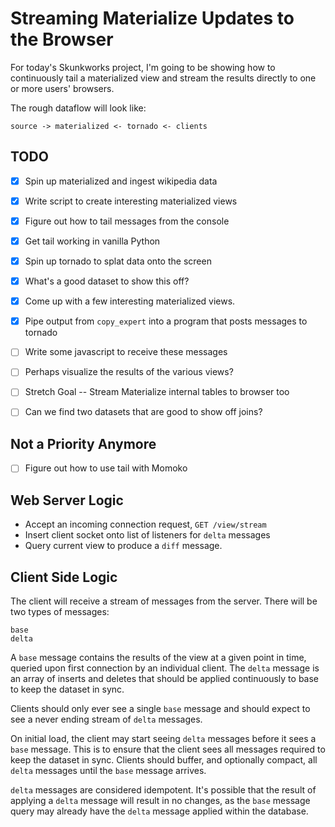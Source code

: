 # Streaming Materialize Updates to the Browser

For today's Skunkworks project, I'm going to be showing how to continuously tail a materialized
view and stream the results directly to one or more users' browsers.

The rough dataflow will look like:

    source -> materialized <- tornado <- clients

## TODO

- [x] Spin up materialized and ingest wikipedia data
- [x] Write script to create interesting materialized views
- [x] Figure out how to tail messages from the console
- [x] Get tail working in vanilla Python
- [x] Spin up tornado to splat data onto the screen
- [x] What's a good dataset to show this off?
- [x] Come up with a few interesting materialized views.
- [x] Pipe output from `copy_expert` into a program that posts messages to tornado
- [ ] Write some javascript to receive these messages
- [ ] Perhaps visualize the results of the various views?

- [ ] Stretch Goal -- Stream Materialize internal tables to browser too
- [ ] Can we find two datasets that are good to show off joins?

## Not a Priority Anymore

- [ ] Figure out how to use tail with Momoko

## Web Server Logic

- Accept an incoming connection request, `GET /view/stream`
- Insert client socket onto list of listeners for `delta` messages
- Query current view to produce a `diff` message.

## Client Side Logic

The client will receive a stream of messages from the server. There will be two types of messages:

    base
    delta

A `base` message contains the results of the view at a given point in time, queried upon first
connection by an individual client. The `delta` message is an array of inserts and deletes that
should be applied continuously to base to keep the dataset in sync.

Clients should only ever see a single `base` message and should expect to see a never ending
stream of `delta` messages.

On initial load, the client may start seeing `delta` messages before it sees a `base` message.
This is to ensure that the client sees all messages required to keep the dataset in sync. Clients
should buffer, and optionally compact, all `delta` messages until the `base` message arrives.

`delta` messages are considered idempotent. It's possible that the result of applying a `delta`
message will result in no changes, as the `base` message query may already have the `delta`
message applied within the database.
